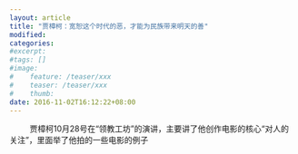 ```yaml
---
layout: article
title: "贾樟柯：宽恕这个时代的恶，才能为民族带来明天的善"
modified:
categories: 
#excerpt:
#tags: []
#image:
#    feature: /teaser/xxx
#    teaser: /teaser/xxx
#    thumb:
date: 2016-11-02T16:12:22+08:00
---
```


[//]: # (> 文章欢迎转载，但转载时请保留本段文字，并置于文章的顶部)
[//]: # (> 作者：bo)
[//]: # (> 本文原文地址：<https://rwxin.com{{ page.url }}>)

&nbsp;&nbsp;&nbsp;&nbsp;&nbsp;&nbsp;&nbsp;&nbsp;&nbsp;贾樟柯10月28号在“领教工坊”的演讲，主要讲了他创作电影的核心“对人的关注”，里面举了他拍的一些电影的例子
